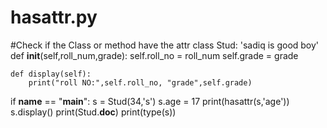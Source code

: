 # hasattr.py
#Check if the Class or method have the attr 
class Stud:
    'sadiq is good boy'
    def __init__(self,roll_num,grade):
        self.roll_no = roll_num
        self.grade = grade

    def display(self):
        print("roll NO:",self.roll_no, "grade",self.grade)


if __name__ == "__main__":
    s = Stud(34,'s')
    s.age = 17
    print(hasattr(s,'age'))
    s.display()
    print(Stud.__doc__)
    print(type(s))
